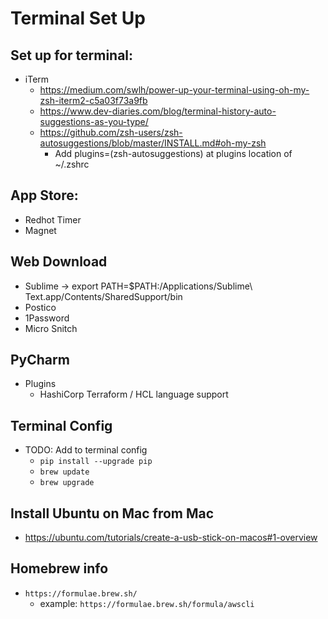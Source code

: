 # Terminal Set Up

## Set up for terminal:
* iTerm
  * https://medium.com/swlh/power-up-your-terminal-using-oh-my-zsh-iterm2-c5a03f73a9fb
  * https://www.dev-diaries.com/blog/terminal-history-auto-suggestions-as-you-type/
  * https://github.com/zsh-users/zsh-autosuggestions/blob/master/INSTALL.md#oh-my-zsh
    * Add plugins=(zsh-autosuggestions) at plugins location of ~/.zshrc

## App Store:
* Redhot Timer
* Magnet

## Web Download
* Sublime -> export PATH=$PATH:/Applications/Sublime\ Text.app/Contents/SharedSupport/bin
* Postico
* 1Password
* Micro Snitch

## PyCharm
* Plugins
  * HashiCorp Terraform / HCL language support

## Terminal Config
* TODO: Add to terminal config
  * `pip install --upgrade pip`
  * `brew update`
  * `brew upgrade`

## Install Ubuntu on Mac from Mac
* https://ubuntu.com/tutorials/create-a-usb-stick-on-macos#1-overview

## Homebrew info
* `https://formulae.brew.sh/`
  * example: `https://formulae.brew.sh/formula/awscli`